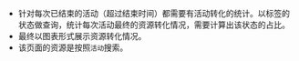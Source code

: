 
- 针对每次已结束的活动（超过结束时间）都需要有活动转化的统计。以标签的状态做查询，统计每次活动最终的资源转化情况，需要计算出该状态的占比。
- 最终以图表形式展示资源转化情况。
- 该页面的资源是按照`活动`搜索。
